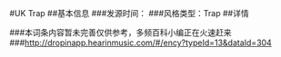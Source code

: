#UK Trap
##基本信息
###发源时间：
###风格类型：Trap
##详情


###本词条内容暂未完善仅供参考，多频百科小编正在火速赶来
###http://dropinapp.hearinmusic.com/#/ency?typeId=13&dataId=304
